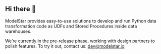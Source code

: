 ## Hi there 👋

ModelStar provides easy-to-use solutions to develop and run Python data transformation code as UDFs and Stored Procedures inside data warehouses. 

We’re currently in the pre-release phase, working with design partners to polish features. To try it out, contact us: dev@modelstar.io
